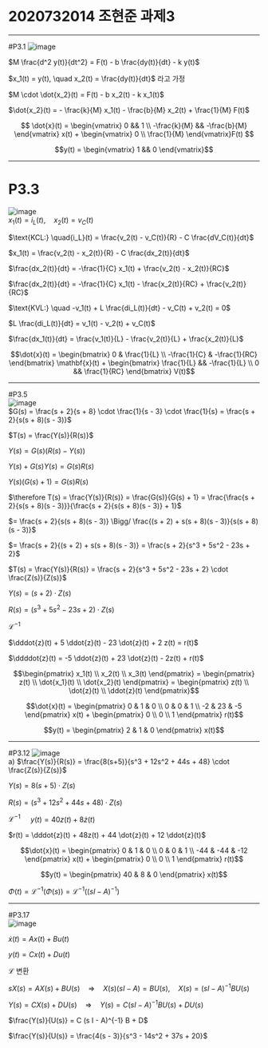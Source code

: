 # 2020732014 조현준 과제3  
---
#P3.1
![image](https://github.com/user-attachments/assets/ea9d86d8-e471-4843-994a-e637c0550b16)  

$M \frac{d^2 y(t)}{dt^2} = F(t) - b \frac{dy(t)}{dt} - k y(t)$  

$x_1(t) = y(t), \quad x_2(t) = \frac{dy(t)}{dt}$ 라고 가정  

$M \cdot \dot{x_2}(t) = F(t) - b x_2(t) - k x_1(t)$  

$\dot{x_2}(t) = - \frac{k}{M} x_1(t) - \frac{b}{M} x_2(t) + \frac{1}{M} F(t)$  

$$ \dot{x}(t) = \begin{vmatrix} 0 && 1 \\
-\frac{k}{M} && -\frac{b}{M} \end{vmatrix} x(t) + \begin{vmatrix} 0 \\
\frac{1}{M} \end{vmatrix}F(t) $$

$$y(t) = \begin{vmatrix} 1 && 0 \end{vmatrix}$$
  
---
# P3.3
![image](https://github.com/user-attachments/assets/6d153b20-e798-47f4-8e2f-63859b4dc88a)  
$x_1(t) = i_L(t), \quad x_2(t) = v_C(t)$

$\text{KCL:} \quad{i_L}(t) = \frac{v_2(t) - v_C(t)}{R} - C \frac{dV_C(t)}{dt}$

$x_1(t) = \frac{v_2(t) - x_2(t)}{R} - C \frac{dx_2(t)}{dt}$

$\frac{dx_2(t)}{dt} = -\frac{1}{C} x_1(t) + \frac{v_2(t) - x_2(t)}{RC}$

$\frac{dx_2(t)}{dt} = -\frac{1}{C} x_1(t) - \frac{x_2(t)}{RC} + \frac{v_2(t)}{RC}$

$\text{KVL:} \quad -v_1(t) + L \frac{di_L(t)}{dt} - v_C(t) + v_2(t) = 0$

$L \frac{di_L(t)}{dt} = v_1(t) - v_2(t) + v_C(t)$

$\frac{dx_1(t)}{dt} = \frac{v_1(t)}{L} - \frac{v_2(t)}{L} + \frac{x_2(t)}{L}$

$$\dot{x}(t) = \begin{bmatrix} 0 & \frac{1}{L} \\
-\frac{1}{C} & -\frac{1}{RC} \end{bmatrix} \mathbf{x}(t) + \begin{bmatrix} \frac{1}{L} && -\frac{1}{L} \\
0 && \frac{1}{RC} \end{bmatrix} V(t)$$

---
#P3.5  
![image](https://github.com/user-attachments/assets/ea74644d-7a19-46fb-ae75-71cbaeda807d)  
$G(s) = \frac{s + 2}{s + 8} \cdot \frac{1}{s - 3} \cdot \frac{1}{s} = \frac{s + 2}{s(s + 8)(s - 3)}$

$T(s) = \frac{Y(s)}{R(s)}$

$Y(s) = G(s) \left( R(s) - Y(s) \right)$

$Y(s) + G(s) Y(s) = G(s) R(s)$

$Y(s) ( G(s) + 1 ) = G(s) R(s)$

$\therefore T(s) = \frac{Y(s)}{R(s)} = \frac{G(s)}{G(s) + 1} = \frac{\frac{s + 2}{s(s + 8)(s - 3)}}{\frac{s + 2}{s(s + 8)(s - 3)} + 1}$

$= \frac{s + 2}{s(s + 8)(s - 3)} \Bigg/ \frac{(s + 2) + s(s + 8)(s - 3)}{s(s + 8)(s - 3)}$

$= \frac{s + 2}{(s + 2) + s(s + 8)(s - 3)} = \frac{s + 2}{s^3 + 5s^2 - 23s + 2}$

$T(s) = \frac{Y(s)}{R(s)} = \frac{s + 2}{s^3 + 5s^2 - 23s + 2} \cdot \frac{Z(s)}{Z(s)}$

$Y(s) = (s + 2) \cdot Z(s)$

$R(s) = (s^3 + 5s^2 - 23s + 2) \cdot Z(s)$

$\mathcal{L}^{-1}$

$\dddot{z}(t) + 5 \ddot{z}(t) - 23 \dot{z}(t) + 2 z(t) = r(t)$

$\ddddot{z}(t) = -5 \ddot{z}(t) + 23 \dot{z}(t) - 2z(t) + r(t)$

$$\begin{pmatrix} x_1(t) \\
x_2(t) \\
x_3(t) \end{pmatrix} = \begin{pmatrix} z(t) \\
\dot{x_1}(t) \\
\dot{x_2}(t) \end{pmatrix} = \begin{pmatrix} z(t) \\
\dot{z}(t) \\
\ddot{z}(t) \end{pmatrix}$$

$$\dot{x}(t) = \begin{pmatrix} 0 & 1 & 0 \\
0 & 0 & 1 \\
-2 & 23 & -5 \end{pmatrix} x(t) + \begin{pmatrix} 0 \\
0 \\
1 \end{pmatrix} r(t)$$

$$y(t) = \begin{pmatrix} 2 & 1 & 0 \end{pmatrix} x(t)$$

---
#P3.12
![image](https://github.com/user-attachments/assets/b707d9d0-0888-4f3d-9246-f1c3bc8b94fa)  
a) $\frac{Y(s)}{R(s)} = \frac{8(s+5)}{s^3 + 12s^2 + 44s + 48} \cdot \frac{Z(s)}{Z(s)}$

$Y(s) = 8(s + 5) \cdot Z(s)$

$R(s) = (s^3 + 12s^2 + 44s + 48) \cdot Z(s)$

$\mathcal{L}^{-1}$ $\quad y(t) = 40z(t) + 8 \dot{z}(t)$

$r(t) = \dddot{z}(t) + 48z(t) + 44 \dot{z}(t) + 12 \ddot{z}(t)$

$$\dot{x}(t) = \begin{pmatrix} 0 & 1 & 0 \\
0 & 0 & 1 \\
-44 & -44 & -12 \end{pmatrix} x(t) + \begin{pmatrix} 0 \\
0 \\
1 \end{pmatrix} r(t)$$

$$y(t) = \begin{pmatrix} 40 & 8 & 0 \end{pmatrix} x(t)$$

$\Phi(t) = \mathcal{L}^{-1} \left( \Phi(s) \right) = \mathcal{L}^{-1} \left( (sI - A)^{-1} \right)$

---
#P3.17  
![image](https://github.com/user-attachments/assets/14f0a513-9986-41f2-974a-796b9ca3a51f)  

$\dot{x}(t) = A x(t) + B u(t)$

$y(t) = C x(t) + D u(t)$

$\mathcal{L}$ 변환

$s X(s) = A X(s) + B U(s) \quad \Rightarrow \quad X(s)(s I - A) = B U(s), \quad X(s) = (s I - A)^{-1} B U(s)$

$Y(s) = C X(s) + D U(s) \quad \Rightarrow \quad Y(s) = C (s I - A)^{-1} B U(s) + D U(s)$

$\frac{Y(s)}{U(s)} = C (s I - A)^{-1} B + D$

$\frac{Y(s)}{U(s)} = \frac{4(s - 3)}{s^3 - 14s^2 + 37s + 20}$

